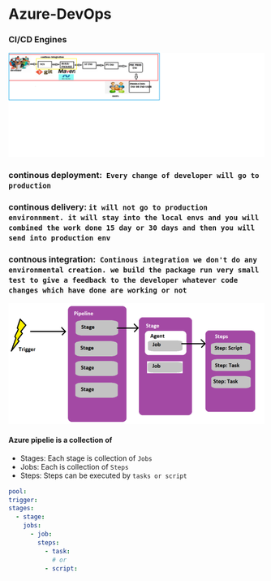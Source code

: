 #                               **Azure-DevOps**
### CI/CD Engines
![preview](images/cicd.png)
### continous deployment:` Every change of developer will go to production`
### continous delivery: `it will not go to production environnment. it will stay into the local envs and you will  combined the work done 15 day or 30 days and then you will send into production env`
### contnous integration:` Continous integration we don't do any environmental creation. we build the package run very small test to give a feedback to the developer whatever code changes which have done are working or not`
 ![preview](images/azd1.png)


#### Azure pipelie is a collection of 
 * Stages: Each stage is collection of `Jobs`
 * Jobs: Each is collection of `Steps`
 * Steps: Steps can be executed by  `tasks or script`
```yaml
pool:
trigger:
stages:
  - stage:
    jobs:
      - job:
        steps:
          - task:
            # or
          - script:  
```
